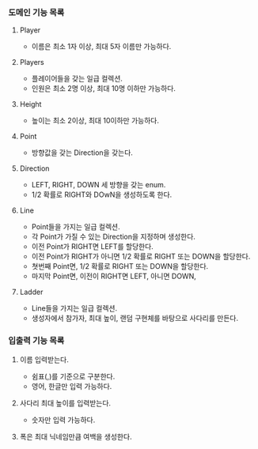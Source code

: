 ### 도메인 기능 목록

1. Player
    - 이름은 최소 1자 이상, 최대 5자 이름만 가능하다.

2. Players
    - 플레이어들을 갖는 일급 컬렉션.
    - 인원은 최소 2명 이상, 최대 10명 이하만 가능하다.

3. Height
    - 높이는 최소 2이상, 최대 10이하만 가능하다.

4. Point
    - 방향값을 갖는 Direction을 갖는다.

5. Direction
    - LEFT, RIGHT, DOWN 세 방향을 갖는 enum.
    - 1/2 확률로 RIGHT와 DOwN을 생성하도록 한다.

6. Line
    - Point들을 가지는 일급 컬렉션.
    - 각 Point가 가질 수 있는 Direction을 지정하며 생성한다.
    - 이전 Point가 RIGHT면 LEFT를 할당한다.
    - 이전 Point가 RIGHT가 아니면 1/2 확률로 RIGHT 또는 DOWN을 할당한다.
    - 쳣번째 Point면, 1/2 확률로 RIGHT 또는 DOWN을 할당한다.
    - 마지막 Point면, 이전이 RIGHT면 LEFT, 아니면 DOWN,

7. Ladder
    - Line들을 가지는 일급 컬렉션.
    - 생성자에서 참가자, 최대 높이, 랜덤 구현체를 바탕으로 사다리를 만든다.

### 입출력 기능 목록

1. 이름 입력받는다.
    - 쉼표(,)를 기준으로 구분한다.
    - 영어, 한글만 입력 가능하다.

2. 사다리 최대 높이를 입력받는다.
    - 숫자만 입력 가능하다.

3. 폭은 최대 닉네임만큼 여백을 생성한다.
